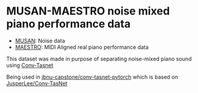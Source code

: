 # MUSAN-MAESTRO noise mixed piano performance data

- [MUSAN](https://www.openslr.org/17/): Noise data
- [MAESTRO](https://magenta.tensorflow.org/datasets/maestro): MIDI Aligned real piano performance data

This dataset was made in purpose of separating noise-mixed piano sound using [Conv-Tasnet](https://arxiv.org/abs/1809.07454)

Being used in [jbnu-capstone/conv-tasnet-pytorch](https://github.com/jbnu-capstone/conv-tasnet-pytorch) which is based on [JusperLee/Conv-TasNet](https://github.com/JusperLee/Conv-TasNet)

